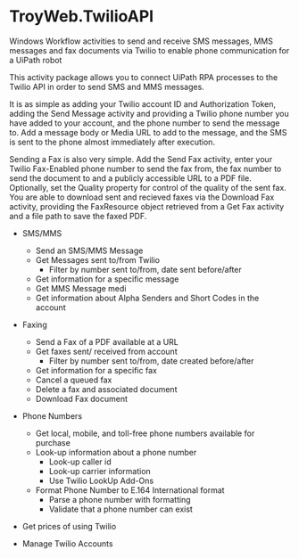 # TroyWeb.TwilioAPI
Windows Workflow activities to send and receive SMS messages, MMS messages and fax documents via Twilio to enable phone communication for a UiPath robot

This activity package allows you to connect UiPath RPA processes to the Twilio API in order to send SMS and MMS messages. 

It is as simple as adding your Twilio account ID and Authorization Token, adding the Send Message activity and providing a Twilio phone number you have added to your account, and the phone number to send the message to. Add a message body or Media URL to add to the message, and the SMS is sent to the phone almost immediately after execution. 

Sending a Fax is also very simple. Add the Send Fax activity, enter your Twilio Fax-Enabled phone number to send the fax from, the fax number to send the document to and a publicly accessible URL to a PDF file. Optionally, set the Quality property for control of the quality of the sent fax. You are able to download sent and recieved faxes via the Download Fax activity, providing the FaxResource object retrieved from a Get Fax activity and a file path to save the faxed PDF.

* SMS/MMS
	* Send an SMS/MMS Message
	* Get Messages sent to/from Twilio
		* Filter by number sent to/from, date sent before/after
	* Get information for a specific message
	* Get MMS Message medi
	* Get information about Alpha Senders and Short Codes in the account

* Faxing
	* Send a Fax of a PDF available at a URL
	* Get faxes sent/ received from account
		* Filter by number sent to/from, date created before/after
	* Get information for a specific fax
	* Cancel a queued fax
	* Delete a fax and associated document
	* Download Fax document

* Phone Numbers
	* Get local, mobile, and toll-free phone numbers available for purchase
	* Look-up information about a phone number
		* Look-up caller id
		* Look-up carrier information
		* Use Twilio LookUp Add-Ons
	* Format Phone Number to E.164 International format
		* Parse a phone number with formatting
		* Validate that a phone number can exist 

* Get prices of using Twilio
* Manage Twilio Accounts
